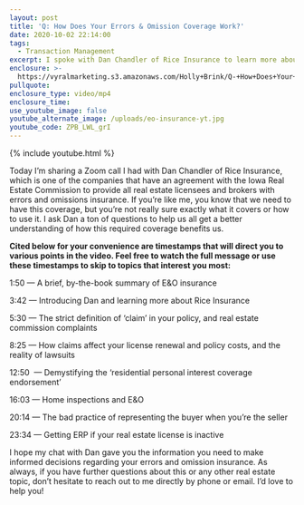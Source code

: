 ```yaml
---
layout: post
title: 'Q: How Does Your Errors & Omission Coverage Work?'
date: 2020-10-02 22:14:00
tags:
  - Transaction Management
excerpt: I spoke with Dan Chandler of Rice Insurance to learn more about E&O coverage.
enclosure: >-
  https://vyralmarketing.s3.amazonaws.com/Holly+Brink/Q-+How+Does+Your+Errors+%26+Omission+Coverage+Work_.mp4
pullquote:
enclosure_type: video/mp4
enclosure_time:
use_youtube_image: false
youtube_alternate_image: /uploads/eo-insurance-yt.jpg
youtube_code: ZPB_LWL_grI
---
```


{% include youtube.html %}

Today I’m sharing a Zoom call I had with Dan Chandler of Rice Insurance, which is one of the companies that have an agreement with the Iowa Real Estate Commission to provide all real estate licensees and brokers with errors and omissions insurance. If you’re like me, you know that we need to have this coverage, but you’re not really sure exactly what it covers or how to use it. I ask Dan a ton of questions to help us all get a better understanding of how this required coverage benefits us.&nbsp;

**Cited below for your convenience are timestamps that will direct you to various points in the video. Feel free to watch the full message or use these timestamps to skip to topics that interest you most:&nbsp;**

1:50 — A brief, by-the-book summary of E&O insurance&nbsp;

3:42 — Introducing Dan and learning more about Rice Insurance&nbsp;

5:30 — The strict definition of ‘claim’ in your policy, and real estate commission complaints

8:25 — How claims affect your license renewal and policy costs, and the reality of lawsuits

12:50&nbsp; — Demystifying the ‘residential personal interest coverage endorsement’&nbsp;

16:03 — Home inspections and E&O&nbsp;

20:14 — The bad practice of representing the buyer when you’re the seller&nbsp;

23:34 — Getting ERP if your real estate license is inactive&nbsp;

I hope my chat with Dan gave you the information you need to make informed decisions regarding your errors and omission insurance. As always, if you have further questions about this or any other real estate topic, don’t hesitate to reach out to me directly by phone or email. I’d love to help you\!